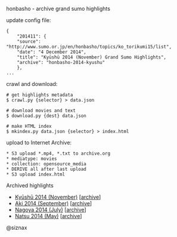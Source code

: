 honbasho - archive grand sumo highlights

update config file:

    {
        "201411": {
    	"source": "http://www.sumo.or.jp/en/honbasho/topics/ko_torikumi15/list",
    	"date": "4 December 2014",
    	"title": "Kyūshū 2014 (November) Grand Sumo Highlights",
    	"archive": "honbasho-2014-kyushu"
        },
    ...

crawl and download:

    # get highlights metadata
    $ crawl.py {selector} > data.json

    # download movies and text
    $ download.py {dest} data.json

    # make HTML index
    $ mkindex.py data.json {selector} > index.html

upload to Internet Archive:

    * S3 upload *.mp4, *.txt to archive.org
    * mediatype: movies
    * collection: opensource_media
    * DERIVE all after last upload
    * S3 upload index.html

Archived highlights

 * [Kyūshū 2014 (November)](https://archive.org/download/honbasho-2014-kyushu) [[archive](https://archive.org/details/honbasho-2014-kyushu)]
 * [Aki 2014 (September)](https://archive.org/download/honbasho-2014-aki) [[archive](https://archive.org/details/honbasho-2014-aki)]
 * [Nagoya 2014 (July)](https://archive.org/download/honbasho-2014-nagoya) [[archive](https://archive.org/details/honbasho-2014-nagoya)]
 * [Natsu 2014 (May)](https://archive.org/download/honbasho-2014-natsu) [[archive](https://archive.org/details/honbasho-2014-natsu)]


@siznax
